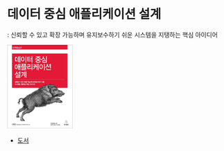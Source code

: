 # 데이터 중심 애플리케이션 설계
: 신뢰할 수 있고 확장 가능하며 유지보수하기 쉬운 시스템을 지탱하는 핵심 아이디어

<img alt="image" height="30%" src="book.jpg" width="30%"/>

- [도서](https://product.kyobobook.co.kr/detail/S000001766328)

